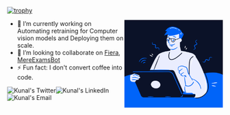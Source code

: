 [![trophy](https://github-profile-trophy.vercel.app/?username=kunalgoyal9)](https://github.com/ryo-ma/github-profile-trophy)

<img align='right' src="wfh.png" width="230">

- 🔭 I’m currently working on Automating retraining for Computer vision models and Deploying them on scale.
- 👯 I’m looking to collaborate on [Fiera](https://github.com/xyzunreal/Fiera), [MereExamsBot](https://github.com/kunalgoyal9/MereExamsBot)
- ⚡ Fun fact: I don't convert coffee into code. 

<a href="https://twitter.com/0kugos0">
  <img align="left" alt="Kunal's Twitter" src="https://img.icons8.com/bubbles/50/000000/twitter.png"/>
</a>

<a href="https://www.linkedin.com/in/kunalgoyal9">
  <img align="left" alt="Kunal's LinkedIn" src="https://img.icons8.com/bubbles/50/000000/linkedin.png"/>
</a>

<a href="mailto:kunalgoyal.goyal9@gmail.com">
  <img align="left" alt="Kunal's Email" src="https://img.icons8.com/bubbles/50/000000/gmail.png"/>
</a>

<!--
**kunalgoyal9/kunalgoyal9** is a ✨ _special_ ✨ repository because its `README.md` (this file) appears on your GitHub profile.

Here are some ideas to get you started:


- 🌱 I’m currently learning ...

- 🤔 I’m looking for help with ...
- 💬 Ask me about ...
 ...
- 😄 Pronouns: ...
- ⚡ Fun fact: ...
-->
